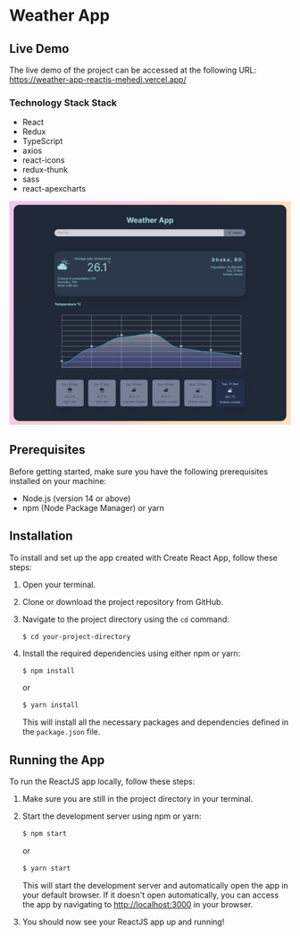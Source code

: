 # Weather App

## Live Demo
The live demo of the project can be accessed at the following URL: https://weather-app-reactjs-mehedi.vercel.app/

### Technology Stack Stack

-  React
-  Redux
-  TypeScript
-  axios
-  react-icons
-  redux-thunk
-  sass
-  react-apexcharts

![Preview](https://raw.githubusercontent.com/MehedilslamRipon/Weather-app-reactjs/master/preview.png)

## Prerequisites

Before getting started, make sure you have the following prerequisites installed on your machine:

-  Node.js (version 14 or above)
-  npm (Node Package Manager) or yarn

## Installation

To install and set up the app created with Create React App, follow these steps:

1. Open your terminal.
2. Clone or download the project repository from GitHub.
3. Navigate to the project directory using the `cd` command:

   ```
   $ cd your-project-directory
   ```

4. Install the required dependencies using either npm or yarn:

   ```bash
   $ npm install
   ```

   or

   ```bash
   $ yarn install
   ```

   This will install all the necessary packages and dependencies defined in the `package.json` file.

## Running the App

To run the ReactJS app locally, follow these steps:

1. Make sure you are still in the project directory in your terminal.
2. Start the development server using npm or yarn:

   ```bash
   $ npm start
   ```

   or

   ```bash
   $ yarn start
   ```

   This will start the development server and automatically open the app in your default browser. If it doesn't open automatically, you can access the app by navigating to [http://localhost:3000](http://localhost:3000) in your browser.

3. You should now see your ReactJS app up and running!
